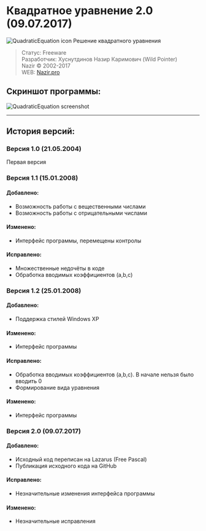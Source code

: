 # Квадратное уравнение 2.0 (09.07.2017)
![QuadraticEquation icon](http://nazir.pro/soft/icons/QuadraticEquation.png) Решение квадратного уравнения

> Статус: Freeware  
Разработчик: Хуснутдинов Назир Каримович (Wild Pointer)  
Nazir © 2002-2017  
WEB: [Nazir.pro](http://Nazir.pro)  

## Скриншот программы:
![QuadraticEquation screenshot](http://nazir.pro/soft/ScrSh/ScrSh_QuadraticEquation_2.0.png)

_______________
## История версий:
### Версия 1.0 (21.05.2004)
Первая версия
### Версия 1.1 (15.01.2008)
#### Добавлено: 
  * Возможность работы с вещественными числами
  * Возможность работы с отрицательными числами
#### Изменено:
  * Интерфейс программы, перемещены контролы
#### Исправлено:
 * Множественные недочёты в коде
 * Обработка вводимых коэффициентов (a,b,c)
### Версия 1.2 (25.01.2008)
#### Добавлено: 
  * Поддержка стилей Windows XP
#### Изменено:
  * Интерфейс программы
#### Исправлено:
  * Обработка вводимых коэффициентов (a,b,c). В начале нельзя было вводить 0
  * Формирование вида уравнения
#### Изменено:
  * Интерфейс программы
### Версия 2.0 (09.07.2017)
#### Добавлено: 
  * Исходный код переписан на Lazarus (Free Pascal)
  * Публикация исходного кода на GitHub
#### Исправлено:
  * Незначительные изменения интерфейса программы
#### Изменено:
  * Незначительные исправления

